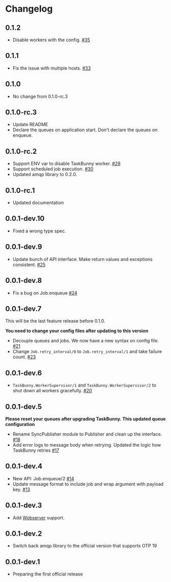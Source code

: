 # Changelog

## 0.1.2

* Disable workers with the config. [#35](https://github.com/shinyscorpion/task_bunny/pull/35)

## 0.1.1

* Fix the issue with multiple hosts. [#33](https://github.com/shinyscorpion/task_bunny/pull/33)

## 0.1.0

* No change from 0.1.0-rc.3

## 0.1.0-rc.3

* Update README
* Declare the queues on application start. Don't declare the queues on enqueue.

## 0.1.0-rc.2

* Support ENV var to disable TaskBunny worker. [#29](https://github.com/shinyscorpion/task_bunny/pull/29)
* Support scheduled job execution. [#30](https://github.com/shinyscorpion/task_bunny/pull/30)
* Updated amqp library to 0.2.0.

## 0.1.0-rc.1

* Updated documentation

## 0.0.1-dev.10

* Fixed a wrong type spec.

## 0.0.1-dev.9

* Update bunch of API interface. Make return values and exceptions consistent. [#25](https://github.com/shinyscorpion/task_bunny/pull/25)

## 0.0.1-dev.8

* Fix a bug on Job.enqueue [#24](https://github.com/shinyscorpion/task_bunny/pull/24)

## 0.0.1-dev.7

This will be the last feature release before 0.1.0.

**You need to change your config files after updating to this version**

* Decouple queues and jobs. We now have a new syntax on config file. [#21](https://github.com/shinyscorpion/task_bunny/pull/21)
* Change `Job.retry_interval/0` to `Job.retry_interval/1` and take failure count. [#23](https://github.com/shinyscorpion/task_bunny/pull/23)

## 0.0.1-dev.6

* `TaskBunny.WorkerSupervisor/1` and `TaskBunny.WorkerSupervisor/2` to shut down
 all workers gracefully. [#20](https://github.com/shinyscorpion/task_bunny/pull/20)

## 0.0.1-dev.5

**Please reset your queues after upgrading TaskBunny. This updated queue configuration**

* Rename SyncPublisher module to Publisher and clean up the interface. [#18](https://github.com/shinyscorpion/task_bunny/pull/18)
* Add error logs to message body when retrying. Updated the logic how TaskBunny retries [#17](https://github.com/shinyscorpion/task_bunny/pull/17)

## 0.0.1-dev.4

* New API: Job.enqueue/2 [#14](https://github.com/shinyscorpion/task_bunny/pull/14)
* Update message format to include job and wrap argument with payload key. [#13](https://github.com/shinyscorpion/task_bunny/pull/13)

## 0.0.1-dev.3

* Add [Wobserver](https://github.com/shinyscorpion/wobserver) support.

## 0.0.1-dev.2

* Switch back amqp library to the official version that supports OTP 19

## 0.0.1-dev.1

* Preparing the first official release

